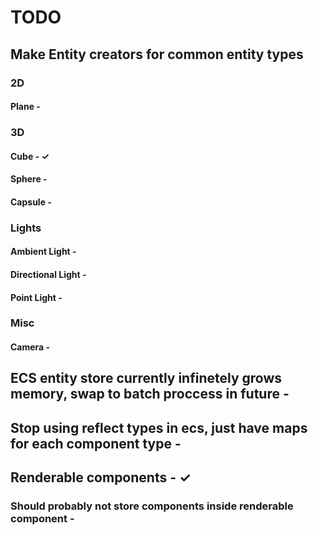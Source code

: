 # TODO

## Make Entity creators for common entity types
### 2D
#### Plane - 
### 3D
#### Cube - ✓
#### Sphere - 
#### Capsule - 
### Lights
#### Ambient Light - 
#### Directional Light -
#### Point Light - 
### Misc
#### Camera -

## ECS entity store currently infinetely grows memory, swap to batch proccess in future - 

## Stop using reflect types in ecs, just have maps for each component type -

## Renderable components -  ✓
### Should probably not store components inside renderable component - 
